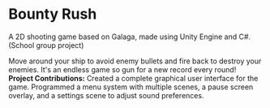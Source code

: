 # Bounty Rush
A 2D shooting game based on Galaga, made using Unity Engine and C#. (School group project)

Move around your ship to avoid enemy bullets and fire back to destroy your enemies. It's an endless game so gun for a new record every round!  
**Project Contributions:** Created a complete graphical user interface for the game. Programmed a menu system with multiple scenes, a pause screen overlay, and a settings scene to adjust sound preferences.
